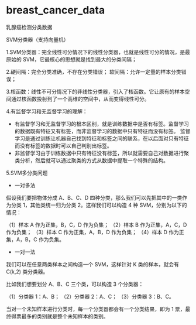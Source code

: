 # breast_cancer_data
乳腺癌检测分类数据



SVM分类器（支持向量机）

1.SVM分类器：完全线性可分情况下的线性分类器，也就是线性可分的情况，是最原始的 SVM，它最核心的思想就是找到最大的分类间隔；

2.硬间隔：完全分类准确，不存在分类错误；
软间隔：允许一定量的样本分类错误；

3.核函数：线性不可分情况下的非线性分类器，引入了核函数。它让原有的样本空间通过核函数投射到了一个高维的空间中，从而变得线性可分。

4.有监督学习和无监督学习的理解：
- 有监督学习和无监督学习的根本区别，就是训练数据中是否有标签。监督学习的数据既有特征又有标签，而非监督学习的数据中只有特征而没有标签。
监督学习是通过训练让机器自己找到特征和标签之间的联系，在以后面对只有特征而没有标签的数据时可以自己判别出标签。
- 非监督学习由于训练数据中只有特征没有标签，所以就需要自己对数据进行聚类分析，然后就可以通过聚类的方式从数据中提取一个特殊的结构。

5.SVM多分类问题
- 一对多法

假设我们要把物体分成 A、B、C、D 四种分类，那么我们可以先把其中的一类作为分类 1，其他类统一归为分类 2。这样我们可以构造 4 种 SVM，分别为以下的情况：

（1）样本 A 作为正集，B，C，D 作为负集；
（2）样本 B 作为正集，A，C，D 作为负集；
（3）样本 C 作为正集，A，B，D 作为负集；
（4）样本 D 作为正集，A，B，C 作为负集。

- 一对一法

我们可以在任意两类样本之间构造一个 SVM，这样针对 K 类的样本，就会有 C(k,2) 类分类器。

比如我们想要划分 A、B、C 三个类，可以构造 3 个分类器：

（1）分类器 1：A、B；
（2）分类器 2：A、C；
（3）分类器 3：B、C。

当对一个未知样本进行分类时，每一个分类器都会有一个分类结果，即为 1 票，最终得票最多的类别就是整个未知样本的类别。

